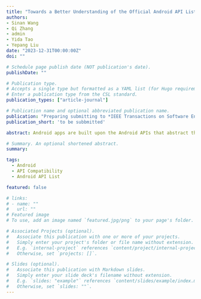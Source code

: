 ```yaml
---
title: "Towards a Better Understanding of the Official Android API Lists"
authors:
- Sinan Wang
- Qi Zhang
- admin
- Yida Tao
- Yepang Liu
date: "2023-12-31T00:00:00Z"
doi: ""

# Schedule page publish date (NOT publication's date).
publishDate: ""

# Publication type.
# Accepts a single type but formatted as a YAML list (for Hugo requirements).
# Enter a publication type from the CSL standard.
publication_types: ["article-journal"]

# Publication name and optional abbreviated publication name.
publication: "Preparing submitting to *IEEE Transactions on Software Engineering"
publication_short: 'to be subbmitted'

abstract: Android apps are built upon the Android APIs that abstract the system’s functionalities. These APIs are officially documented in several text files, which we call Android API Lists (AALs) in our study. Previous research on Android APIs has been dependent on specific, yet varied, AALs. As pointed out by a recent study, using different AALs can produce significantly varying research outcomes. It highlights the need for a comprehensive investigation of the AALs. To this end, we conducted the first systematic study about four official AALs. We first analyzed their characteristics and evolution. Then, we compared their documented APIs to reveal their differences. To understand the impact of such differences, we further studied the API existence on nine real devices, including stock Android and vendor-customized Android devices. Finally, we analyzed API usage in 17,759 real-world Android apps, including open-source apps, commercial apps, and malware, to measure the threat of utilizing different AALs for Android research. Our study uncovered the instability of official AALs and the inconsistency between them. We also observed usages of vendor-customized APIs from normal apps, which currently gain little attention from the research community. Based on our findings, we draw several implications for future work. We believe our study can serve as a valuable resource for practitioners and researchers, offering them a deeper understanding of Android APIs and API lists.

# Summary. An optional shortened abstract.
summary: 

tags:
  - Android
  - API Compatibility
  - Android API List 

featured: false

# links:
# - name: ""
#   url: ""
# Featured image
# To use, add an image named `featured.jpg/png` to your page's folder. 

# Associated Projects (optional).
#   Associate this publication with one or more of your projects.
#   Simply enter your project's folder or file name without extension.
#   E.g. `internal-project` references `content/project/internal-project/index.md`.
#   Otherwise, set `projects: []`.

# Slides (optional).
#   Associate this publication with Markdown slides.
#   Simply enter your slide deck's filename without extension.
#   E.g. `slides: "example"` references `content/slides/example/index.md`.
#   Otherwise, set `slides: ""`.
---
```


